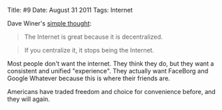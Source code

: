 Title: #9
Date: August 31 2011
Tags: Internet

Dave Winer's [simple thought][st]:

> The Internet is great because it is decentralized.  

> If you centralize it, it stops being the Internet. 

Most people don't want the internet. They think they do, but they want a
consistent and unified "experience". They actually want FaceBorg and
Google Whatever because this is where their friends are. 

Americans have traded freedom and choice for convenience before, and
they will again. 

[st]: http://scripting.com/stories/2011/08/31/simpleThought.html
